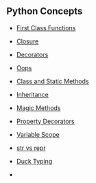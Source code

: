 ## Python Concepts

* [First Class Functions](https://github.com/rishabh279/Python-Concepts/blob/master/1_first_class_functions.md)

* [Closure](https://github.com/rishabh279/Python-Concepts/blob/master/2_Closure.md)

* [Decorators](https://github.com/rishabh279/Python-Concepts/blob/master/3_decorators6.md)

* [Oops](https://github.com/rishabh279/Python-Concepts/blob/master/4_oops.md)

* [Class and Static Methods](https://github.com/rishabh279/Python-Concepts/blob/master/5_classandstaticmethods.md)

* [Inheritance](https://github.com/rishabh279/Python-Concepts/blob/master/6_inheritance.md)

* [Magic Methods](https://github.com/rishabh279/Python-Concepts/blob/master/7_magic_methods.md)

* [Property Decorators](https://github.com/rishabh279/Python-Concepts/blob/master/8_property_decorators.md)

* [Variable Scope](https://github.com/rishabh279/Python-Concepts/blob/master/9_Variable_Scope.md)

* [str vs repr]()

* [Duck Typing]()

* 
